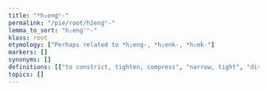 ```yaml
---
title: "*h₂enǵʰ-"
permalink: "/pie/root/h2enǵʰ-"
lemma_to_sort: "h₂eng'ʰ-"
klass: root
etymology: ["Perhaps related to *h₂eng-, *h₂enk-, *h₂eḱ-"]
markers: []
synonyms: []
definitions: [["to constrict, tighten, compress", "narrow, tight", "distressed, anxious"]]
topics: []
---
```

